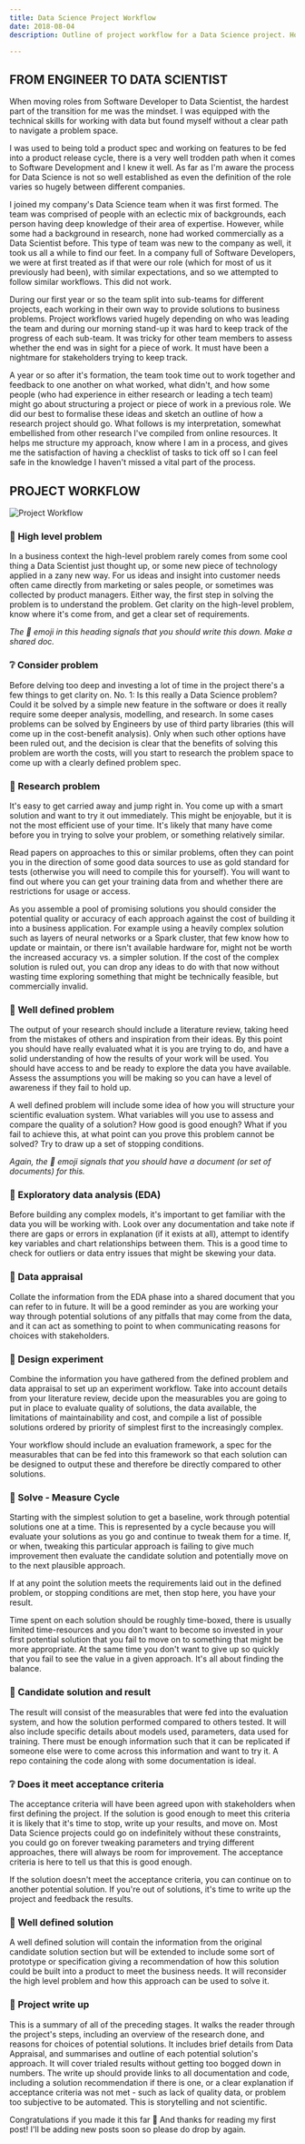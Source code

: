 ```yaml
---
title: Data Science Project Workflow
date: 2018-08-04
description: Outline of project workflow for a Data Science project. How to structure your research project so you don't miss any vital steps!

---
```

## FROM ENGINEER TO DATA SCIENTIST
When moving roles from Software Developer to Data Scientist, the hardest part of the transition for me was the mindset. I was equipped with the technical skills for working with data but found myself without a clear path to navigate a problem space.

I was used to being told a product spec and working on features to be fed into a product release cycle, there is a very well trodden path when it comes to Software Development and I knew it well. As far as I'm aware the process for Data Science is not so well established as even the definition of the role varies so hugely between different companies.

I joined my company's Data Science team when it was first formed. The team was comprised of people with an eclectic mix of backgrounds, each person having deep knowledge of their area of expertise. However, while some had a background in research, none had worked commercially as a Data Scientist before. This type of team was new to the company as well, it took us all a while to find our feet. In a company full of Software Developers, we were at first treated as if that were our role (which for most of us it previously had been), with similar expectations, and so we attempted to follow similar workflows. This did not work.

During our first year or so the team split into sub-teams for different projects, each working in their own way to provide solutions to business problems. Project workflows varied hugely depending on who was leading the team and during our morning stand-up it was hard to keep track of the progress of each sub-team. It was tricky for other team members to assess whether the end was in sight for a piece of work. It must have been a nightmare for stakeholders trying to keep track.

A year or so after it's formation, the team took time out to work together and feedback to one another on what worked, what didn't, and how some people (who had experience in either research or leading a tech team) might go about structuring a project or piece of work in a previous role. We did our best to formalise these ideas and sketch an outline of how a research project should go. What follows is my interpretation, somewhat embellished from other research I've compiled from online resources. It helps me structure my approach, know where I am in a process, and gives me the satisfaction of having a checklist of tasks to tick off so I can feel safe in the knowledge I haven't missed a vital part of the process.
## PROJECT WORKFLOW
![Project Workflow](/images/project_workflow.png)
### 📄 High level problem
In a business context the high-level problem rarely comes from some cool thing a Data Scientist just thought up, or some new piece of technology applied in a zany new way. For us ideas and insight into customer needs often came directly from marketing or sales people, or sometimes was collected by product managers. Either way, the first step in solving the problem is to understand the problem. Get clarity on the high-level problem, know where it's come from, and get a clear set of requirements.

_The 📄 emoji in this heading signals that you should write this down. Make a shared doc._
### ❔ Consider problem
Before delving too deep and investing a lot of time in the project there's a few things to get clarity on. No. 1: Is this really a Data Science problem? Could it be solved by a simple new feature in the software or does it really require some deeper analysis, modelling, and research. In some cases problems can be solved by Engineers by use of third party libraries (this will come up in the cost-benefit analysis). Only when such other options have been ruled out, and the decision is clear that the benefits of solving this problem are worth the costs, will you start to research the problem space to come up with a clearly defined problem spec.
### 📝 Research problem
It's easy to get carried away and jump right in. You come up with a smart solution and want to try it out immediately. This might be enjoyable, but it is not the most efficient use of your time. It's likely that many have come before you in trying to solve your problem, or something relatively similar.  

Read papers on approaches to this or similar problems, often they can point you in the direction of some good data sources to use as gold standard for tests (otherwise you will need to compile this for yourself). You will want to find out where you can get your training data from and whether there are restrictions for usage or access. 

As you assemble a pool of promising solutions you should consider the potential quality or accuracy of each approach against the cost of building it into a business application. For example using a heavily complex solution such as layers of neural networks or a Spark cluster, that few know how to update or maintain, or there isn't available hardware for, might not be worth the increased accuracy vs. a simpler solution. If the cost of the complex solution is ruled out, you can drop any ideas to do with that now without wasting time exploring something that might be technically feasible, but commercially invalid.
### 📄 Well defined problem
The output of your research should include a literature review, taking heed from the mistakes of others and inspiration from their ideas. By this point you should have really evaluated what it is you are trying to do, and have a solid understanding of how the results of your work will be used. You should have access to and be ready to explore the data you have available. Assess the assumptions you will be making so you can have a level of awareness if they fail to hold up.

A well defined problem will include some idea of how you will structure your scientific evaluation system. What variables will you use to assess and compare the quality of a solution? How good is good enough? What if you fail to achieve this, at what point can you prove this problem cannot be solved? Try to draw up a set of stopping conditions.

_Again, the 📄 emoji signals that you should have a document (or set of documents) for this._
### 📝 Exploratory data analysis (EDA)
Before building any complex models, it's important to get familiar with the data you will be working with. Look over any documentation and take note if there are gaps or errors in explanation (if it exists at all), attempt to identify key variables and chart relationships between them. This is a good time to check for outliers or data entry issues that might be skewing your data.
### 📄 Data appraisal
Collate the information from the EDA phase into a shared document that you can refer to in future. It will be a good reminder as you are working your way through potential solutions of any pitfalls that may come from the data, and it can act as something to point to when communicating reasons for choices with stakeholders.
### 📝 Design experiment
Combine the information you have gathered from the defined problem and data appraisal to set up an experiment workflow. Take into account details from your literature review, decide upon the measurables you are going to put in place to evaluate quality of solutions, the data available, the limitations of maintainability and cost, and compile a list of possible solutions ordered by priority of simplest first to the increasingly complex.

Your workflow should include an evaluation framework, a spec for the measurables that can be fed into this framework so that each solution can be designed to output these and therefore be directly compared to other solutions.
### 📝 Solve - Measure Cycle
Starting with the simplest solution to get a baseline, work through potential solutions one at a time. This is represented by a cycle because you will evaluate your solutions as you go and continue to tweak them for a time. If, or when, tweaking this particular approach is failing to give much improvement then evaluate the candidate solution and potentially move on to the next plausible approach.

If at any point the solution meets the requirements laid out in the defined problem, or stopping conditions are met, then stop here, you have your result.

Time spent on each solution should be roughly time-boxed, there is usually limited time-resources and you don't want to become so invested in your first potential solution that you fail to move on to something that might be more appropriate. At the same time you don't want to give up so quickly that you fail to see the value in a given approach. It's all about finding the balance.
### 📄 Candidate solution and result
The result will consist of the measurables that were fed into the evaluation system, and how the solution performed compared to others tested. It will also include specific details about models used, parameters, data used for training. There must be enough information such that it can be replicated if someone else were to come across this information and want to try it. A repo containing the code along with some documentation is ideal.
### ❔ Does it meet acceptance criteria
The acceptance criteria will have been agreed upon with stakeholders when first defining the project. If the solution is good enough to meet this criteria it is likely that it's time to stop, write up your results, and move on. Most Data Science projects could go on indefinitely without these constraints, you could go on forever tweaking parameters and trying different approaches, there will always be room for improvement. The acceptance criteria is here to tell us that this is good enough.

If the solution doesn't meet the acceptance criteria, you can continue on to another potential solution. If you're out of solutions, it's time to write up the project and feedback the results.
### 📄 Well defined solution
A well defined solution will contain the information from the original candidate solution section but will be extended to include some sort of prototype or specification giving a recommendation of how this solution could be built into a product to meet the business needs. It will reconsider the high level problem and how this approach can be used to solve it.
### 📄 Project write up
This is a summary of all of the preceding stages. It walks the reader through the project's steps, including an overview of the research done, and reasons for choices of potential solutions. It includes brief details from Data Appraisal, and summarises and outline of each potential solution's approach. It will cover trialed results without getting too bogged down in numbers. The write up should provide links to all documentation and code, including a solution recommendation if there is one, or a clear explanation if acceptance criteria was not met - such as lack of quality data, or problem too subjective to be automated. This is storytelling and not scientific.
<br/>
<p> 
Congratulations if you made it this far 🏅 And thanks for reading my first post! I'll be adding new posts soon so please do drop by again.
</p>

